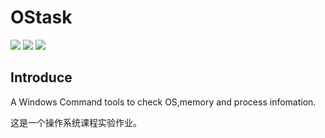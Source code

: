 # OStask

![](https://img.shields.io/badge/author-Gaozih-%2366ccff)
![](https://img.shields.io/github/license/Gzh0821/Optimization_project)
![](https://img.shields.io/github/stars/Gzh0821/Optimization_project)

## Introduce

A Windows Command tools to check OS,memory and process infomation.

这是一个操作系统课程实验作业。
